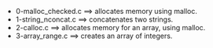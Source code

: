 - 0-malloc_checked.c ==>	 allocates memory using malloc.
- 1-string_nconcat.c ==>	  concatenates two strings.
- 2-calloc.c ==>	  allocates memory for an array, using malloc.
- 3-array_range.c ==>	   creates an array of integers.
